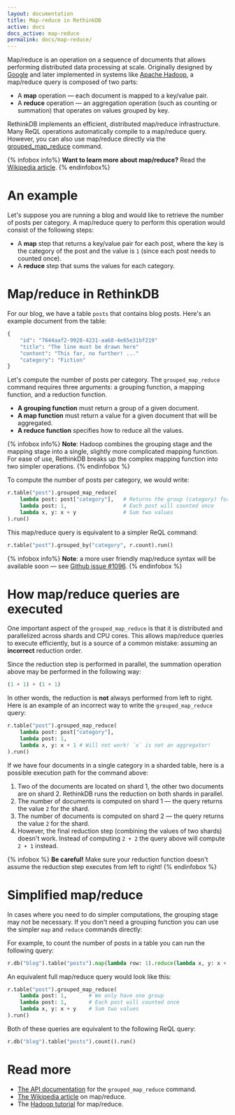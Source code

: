 ```yaml
---
layout: documentation
title: Map-reduce in RethinkDB
active: docs
docs_active: map-reduce
permalink: docs/map-reduce/
---
```


Map/reduce is an operation on a sequence of documents that allows
performing distributed data processing at scale. Originally designed
by [Google](http://research.google.com/archive/mapreduce.html) and
later implemented in systems like [Apache
Hadoop](http://hadoop.apache.org/), a map/reduce query is composed of
two parts:

- A __map__ operation &mdash; each document is mapped to a key/value pair.
- A __reduce__ operation &mdash; an aggregation operation (such as counting or summation) that operates on values grouped by key.

RethinkDB implements an efficient, distributed map/reduce
infrastructure. Many ReQL operations automatically compile to a
map/reduce query. However, you can also use map/reduce directly via
the [grouped\_map\_reduce](/api/python/grouped_map_reduce/)
command.

{% infobox info%}
__Want to learn more about map/reduce?__ Read the [Wikipedia article](http://en.wikipedia.org/wiki/MapReduce).
{% endinfobox%}

# An example #

Let's suppose you are running a blog and would like to retrieve the
number of posts per category. A map/reduce query to perform this
operation would consist of the following steps:

- A __map__ step that returns a key/value pair for each post, where
  the key is the category of the post and the value is `1` (since each
  post needs to counted once).
- A __reduce__ step that sums the values for each category.

# Map/reduce in RethinkDB #

For our blog, we have a table `posts` that contains blog posts. Here's
an example document from the table:

```python
{
    "id": "7644aaf2-9928-4231-aa68-4e65e31bf219"
    "title": "The line must be drawn here"
    "content": "This far, no further! ..."
    "category": "Fiction"
}
```

Let's compute the number of posts per category. The
`grouped_map_reduce` command requires three arguments: a grouping
function, a mapping function, and a reduction function.

- __A grouping function__ must return a group of a given document.
- __A map function__ must return a value for a given document that will be aggregated.
- __A reduce function__ specifies how to reduce all the values.

{% infobox info%}
__Note__: Hadoop combines the grouping stage and the mapping stage
into a single, slightly more complicated mapping function. For ease of
use, RethinkDB breaks up the complex mapping function into two simpler
operations.
{% endinfobox %}

To compute the number of posts per category, we would write:

```python
r.table("post").grouped_map_reduce(
    lambda post: post["category"],   # Returns the group (category) for each post
    lambda post: 1,                  # Each post will counted once
    lambda x, y: x + y               # Sum two values
).run()
```

This map/reduce query is equivalent to a simpler ReQL command:

```python
r.table("post").grouped_by("category", r.count).run()
```

{% infobox info%}
__Note__: a more user friendly map/reduce syntax will be available soon &mdash;
see [Github issue #1096](https://github.com/rethinkdb/rethinkdb/issues/1096).
{% endinfobox %}

# How map/reduce queries are executed #

One important aspect of the `grouped_map_reduce` is that it is
distributed and parallelized across shards and CPU cores. This allows
map/reduce queries to execute efficiently, but is a source of a common
mistake: assuming an __incorrect__ reduction order.

Since the reduction step is performed in parallel, the summation
operation above may be performed in the following way:

```python
(1 + 1) + (1 + 1)
```

In other words, the reduction is __not__ always performed from left to
right. Here is an example of an incorrect way to write the
`grouped_map_reduce` query:

```python
r.table("post").grouped_map_reduce(
    lambda post: post["category"],
    lambda post: 1,
    lambda x, y: x + 1 # Will not work! `x` is not an aggregator!
).run()
```

If we have four documents in a single category in a sharded table,
here is a possible execution path for the command above:

1. Two of the documents are located on shard 1, the other two documents
   are on shard 2. RethinkDB runs the reduction on both shards in
   parallel.
2. The number of documents is computed on shard 1 &mdash; the query
   returns the value `2` for the shard.
3. The number of documents is computed on shard 2 &mdash; the query
   returns the value `2` for the shard.
4. However, the final reduction step (combining the values of two
   shards) doesn't work. Instead of computing `2 + 2` the query above
   will compute `2 + 1` instead.

{% infobox %}
__Be careful!__ Make sure your reduction function doesn't assume the
reduction step executes from left to right!
{% endinfobox %}

# Simplified map/reduce #

In cases where you need to do simpler computations, the grouping stage
may not be necessary. If you don't need a grouping function you can
use the simpler `map` and `reduce` commands directly:

For example, to count the number of posts in a table you can run the
following query:

```python
r.db("blog").table("posts").map(lambda row: 1).reduce(lambda x, y: x + y).run()
```

An equivalent full map/reduce query would look like this:

```python
r.table("post").grouped_map_reduce(
    lambda post: 1,       # We only have one group
    lambda post: 1,       # Each post will counted once
    lambda x, y: x + y    # Sum two values
).run()
```

Both of these queries are equivalent to the following ReQL query:

```python
r.db("blog").table("posts").count().run()
```

# Read more #
- [The API documentation](/api/python/grouped_map_reduce/) for the `grouped_map_reduce` command.
- [The Wikipedia article](http://en.wikipedia.org/wiki/MapReduce) on map/reduce.
- The [Hadoop tutorial](http://hadoop.apache.org/docs/r1.2.1/mapred_tutorial.html) for map/reduce.

